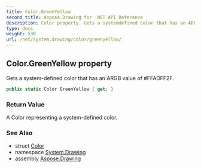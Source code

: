```yaml
---
title: Color.GreenYellow
second_title: Aspose.Drawing for .NET API Reference
description: Color property. Gets a systemdefined color that has an ARGB value of FFADFF2F
type: docs
weight: 530
url: /net/system.drawing/color/greenyellow/
---
```

## Color.GreenYellow property

Gets a system-defined color that has an ARGB value of #FFADFF2F.

```csharp
public static Color GreenYellow { get; }
```

### Return Value

A Color representing a system-defined color.

### See Also

* struct [Color](../)
* namespace [System.Drawing](../../color/)
* assembly [Aspose.Drawing](../../../)


